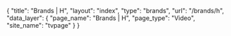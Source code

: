 {
    "title": "Brands | H",
    "layout": "index",
    "type": "brands",
    "url": "\/brands\/h",
    "data_layer": {
        "page_name": "Brands | H",
        "page_type": "Video",
        "site_name": "tvpage"
    }
}